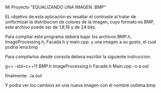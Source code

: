 Mi Proyecto "EQUALIZANDO UNA IMAGEN .BMP"

EL objetivo de esta aplicación es resaltar el contraste al tratar de uniformizar la distribucion de colores de la imagen,
cuyo formato es BMP, este archivo puede ser de 1,8,16 y de 24 bits.

Para compilar este programa deberá bajar los archivos BMP.h, ImageProcessing.h, Facada.h y main.cpp. y una imagen
a su gusto, el cual podria lena.bmp

Para compilarlos desde consola debera escribir la siguiente instruccion:

g++ -std=c++11 BMP.h ImageProcessing.h Facade.h Main.cpp -o a.out

finalmente:
./a.out

Y podra ver los cambios en una nueva imagen con el nombre outlena.bmp
